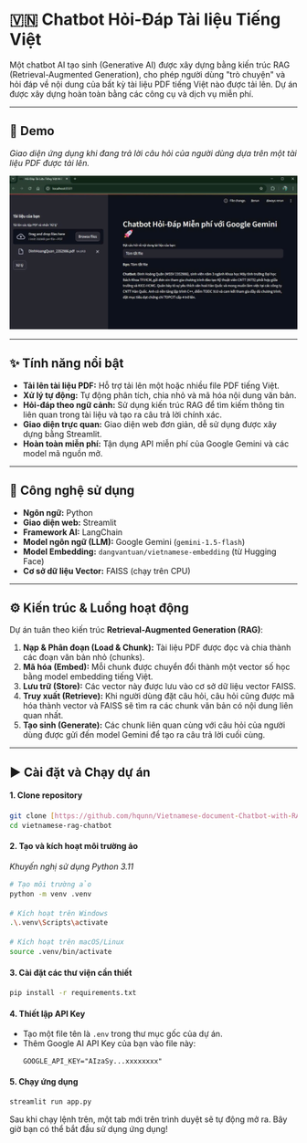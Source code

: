 # 🇻🇳 Chatbot Hỏi-Đáp Tài liệu Tiếng Việt

Một chatbot AI tạo sinh (Generative AI) được xây dựng bằng kiến trúc RAG (Retrieval-Augmented Generation), cho phép người dùng "trò chuyện" và hỏi đáp về nội dung của bất kỳ tài liệu PDF tiếng Việt nào được tải lên. Dự án được xây dựng hoàn toàn bằng các công cụ và dịch vụ miễn phí.

---
## 🚀 Demo


*Giao diện ứng dụng khi đang trả lời câu hỏi của người dùng dựa trên một tài liệu PDF được tải lên.*

![Demo Chatbot RAG](demo.jpg)

---
## ✨ Tính năng nổi bật

* **Tải lên tài liệu PDF:** Hỗ trợ tải lên một hoặc nhiều file PDF tiếng Việt.
* **Xử lý tự động:** Tự động phân tích, chia nhỏ và mã hóa nội dung văn bản.
* **Hỏi-đáp theo ngữ cảnh:** Sử dụng kiến trúc RAG để tìm kiếm thông tin liên quan trong tài liệu và tạo ra câu trả lời chính xác.
* **Giao diện trực quan:** Giao diện web đơn giản, dễ sử dụng được xây dựng bằng Streamlit.
* **Hoàn toàn miễn phí:** Tận dụng API miễn phí của Google Gemini và các model mã nguồn mở.

---
## 🔧 Công nghệ sử dụng

* **Ngôn ngữ:** Python
* **Giao diện web:** Streamlit
* **Framework AI:** LangChain
* **Model ngôn ngữ (LLM):** Google Gemini (`gemini-1.5-flash`)
* **Model Embedding:** `dangvantuan/vietnamese-embedding` (từ Hugging Face)
* **Cơ sở dữ liệu Vector:** FAISS (chạy trên CPU)

---
## ⚙️ Kiến trúc & Luồng hoạt động

Dự án tuân theo kiến trúc **Retrieval-Augmented Generation (RAG)**:

1.  **Nạp & Phân đoạn (Load & Chunk):** Tài liệu PDF được đọc và chia thành các đoạn văn bản nhỏ (chunks).
2.  **Mã hóa (Embed):** Mỗi chunk được chuyển đổi thành một vector số học bằng model embedding tiếng Việt.
3.  **Lưu trữ (Store):** Các vector này được lưu vào cơ sở dữ liệu vector FAISS.
4.  **Truy xuất (Retrieve):** Khi người dùng đặt câu hỏi, câu hỏi cũng được mã hóa thành vector và FAISS sẽ tìm ra các chunk văn bản có nội dung liên quan nhất.
5.  **Tạo sinh (Generate):** Các chunk liên quan cùng với câu hỏi của người dùng được gửi đến model Gemini để tạo ra câu trả lời cuối cùng.

---
## ▶️ Cài đặt và Chạy dự án

#### 1. Clone repository
```bash
git clone [https://github.com/hqunn/Vietnamese-document-Chatbot-with-RAG.git](https://github.com/hqunn/Vietnamese-document-Chatbot-with-RAG.git)
cd vietnamese-rag-chatbot
```
#### 2. Tạo và kích hoạt môi trường ảo
*Khuyến nghị sử dụng Python 3.11*
```bash
# Tạo môi trường ảo
python -m venv .venv

# Kích hoạt trên Windows
.\.venv\Scripts\activate

# Kích hoạt trên macOS/Linux
source .venv/bin/activate
```

#### 3. Cài đặt các thư viện cần thiết
```bash
pip install -r requirements.txt
```

#### 4. Thiết lập API Key
* Tạo một file tên là `.env` trong thư mục gốc của dự án.
* Thêm Google AI API Key của bạn vào file này:
    ```
    GOOGLE_API_KEY="AIzaSy...xxxxxxxx"
    ```

#### 5. Chạy ứng dụng
```bash
streamlit run app.py
```

Sau khi chạy lệnh trên, một tab mới trên trình duyệt sẽ tự động mở ra. Bây giờ bạn có thể bắt đầu sử dụng ứng dụng!
